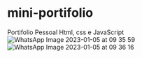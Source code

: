 # mini-portifolio
Portifolio Pessoal Html, css e JavaScript
![WhatsApp Image 2023-01-05 at 09 35 59](https://user-images.githubusercontent.com/118863393/210782911-74c046de-0ca0-461e-9011-76c5b01974d8.jpeg)
![WhatsApp Image 2023-01-05 at 09 36 16](https://user-images.githubusercontent.com/118863393/210782924-6ebeeb24-609e-4542-9741-e8913e22ec22.jpeg)
